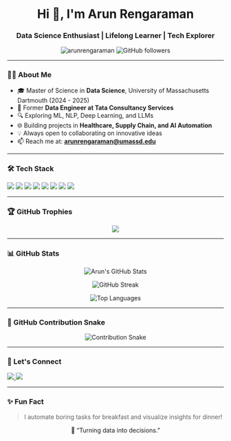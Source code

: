 <h1 align="center">Hi 👋, I'm Arun Rengaraman</h1>
<h3 align="center">Data Science Enthusiast | Lifelong Learner | Tech Explorer</h3>

<p align="center">
  <img src="https://komarev.com/ghpvc/?username=arunrengaraman&label=Profile%20views&color=0e75b6&style=flat" alt="arunrengaraman" />
  <img alt="GitHub followers" src="https://img.shields.io/github/followers/arunrengaraman?label=Follow&style=social">
</p>

---

### 🧑‍💻 About Me

- 🎓 Master of Science in **Data Science**, University of Massachusetts Dartmouth (2024 - 2025)  
- 💼 Former **Data Engineer at Tata Consultancy Services**  
- 🔍 Exploring ML, NLP, Deep Learning, and LLMs  
- 🌐 Building projects in **Healthcare, Supply Chain, and AI Automation**  
- 💡 Always open to collaborating on innovative ideas  
- 📫 Reach me at: **arunrengaraman@umassd.edu**

---

### 🛠️ Tech Stack

<p>
  <img src="https://img.shields.io/badge/Python-3670A0?style=for-the-badge&logo=python&logoColor=ffdd54" />
  <img src="https://img.shields.io/badge/R-276DC3?style=for-the-badge&logo=r&logoColor=white" />
  <img src="https://img.shields.io/badge/TensorFlow-FF6F00?style=for-the-badge&logo=tensorflow&logoColor=white" />
  <img src="https://img.shields.io/badge/PyTorch-EE4C2C?style=for-the-badge&logo=pytorch&logoColor=white" />
  <img src="https://img.shields.io/badge/Scikit--Learn-F7931E?style=for-the-badge&logo=scikit-learn&logoColor=white" />
  <img src="https://img.shields.io/badge/SQL-316192?style=for-the-badge&logo=mysql&logoColor=white" />
  <img src="https://img.shields.io/badge/React-20232A?style=for-the-badge&logo=react&logoColor=61DAFB" />
  <img src="https://img.shields.io/badge/Streamlit-FF4B4B?style=for-the-badge&logo=streamlit&logoColor=white" />
</p>

---

### 🏆 GitHub Trophies

<p align="center">
  <img src="https://github-profile-trophy.vercel.app/?username=arunrengaraman&theme=tokyonight&no-bg=true&margin-w=10" />
</p>

---

### 📊 GitHub Stats

<p align="center">
  <img src="https://github-readme-stats.vercel.app/api?username=arunrengaraman&show_icons=true&theme=tokyonight" alt="Arun's GitHub Stats" />
</p>

<p align="center">
  <img src="https://github-readme-streak-stats.herokuapp.com/?user=arunrengaraman&theme=tokyonight" alt="GitHub Streak" />
</p>

<p align="center">
  <img src="https://github-readme-stats.vercel.app/api/top-langs/?username=arunrengaraman&layout=compact&theme=tokyonight" alt="Top Languages" />
</p>

---

### 🐍 GitHub Contribution Snake

<p align="center">
  <img src="https://github.com/arunrengaraman/arunrengaraman/blob/output/github-contribution-grid-snake.svg" alt="Contribution Snake" />
</p>

---

### 🚀 Let's Connect

<p>
  <a href="https://www.linkedin.com/in/arun-rengaraman-94a22118b" target="_blank">
    <img src="https://img.shields.io/badge/LinkedIn-blue?style=for-the-badge&logo=linkedin&logoColor=white" />
  </a>
  <a href="https://arunrengaraman.github.io" target="_blank">
    <img src="https://img.shields.io/badge/Portfolio-black?style=for-the-badge&logo=github&logoColor=white" />
  </a>
</p>

---

### ✨ Fun Fact

> I automate boring tasks for breakfast and visualize insights for dinner!

<p align="center">
  🚀 “Turning data into decisions.”  
</p>
